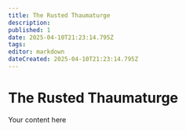 ```yaml
---
title: The Rusted Thaumaturge
description: 
published: 1
date: 2025-04-10T21:23:14.795Z
tags: 
editor: markdown
dateCreated: 2025-04-10T21:23:14.795Z
---
```


# The Rusted Thaumaturge
Your content here
